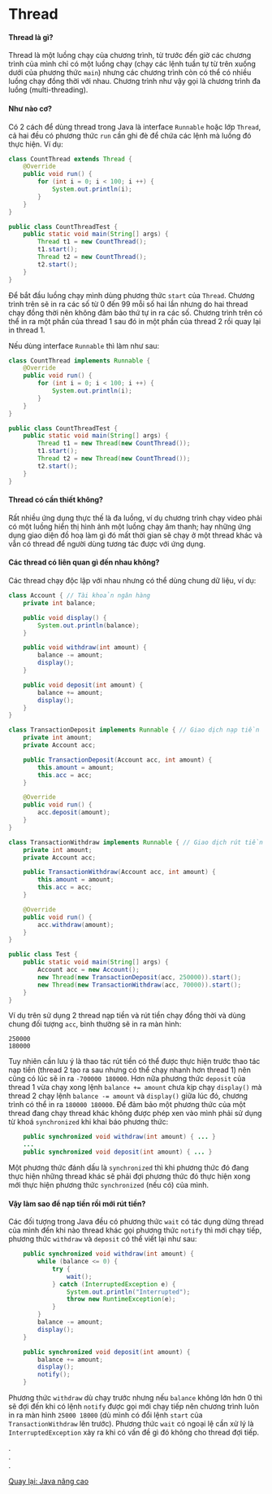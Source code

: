 # Thread

#### Thread là gì?

Thread là một luồng chạy của chương trình, từ trước đến giờ các chương trình của mình chỉ có một luồng chạy (chạy các lệnh tuần tự từ trên xuống dưới của phương thức `main`) nhưng các chương trình còn có thể có nhiều luồng chạy đồng thời với nhau. Chương trình như vậy gọi là chương trình đa luồng (multi-threading).

#### Như nào cơ?

Có 2 cách để dùng thread trong Java là interface `Runnable` hoặc lớp `Thread`, cả hai đều có phương thức `run` cần ghi đè để chứa các lệnh mà luồng đó thực hiện. Ví dụ:

```java
class CountThread extends Thread {
    @Override
    public void run() {
        for (int i = 0; i < 100; i ++) {
            System.out.println(i);
        }
    }
}

public class CountThreadTest {
    public static void main(String[] args) {
        Thread t1 = new CountThread();
        t1.start();
        Thread t2 = new CountThread();
        t2.start();
    }
}
```

Để bắt đầu luồng chạy mình dùng phương thức `start` của `Thread`. Chương trình trên sẽ in ra các số từ 0 đến 99 mỗi số hai lần nhưng do hai thread chạy đồng thời nên không đảm bảo thứ tự in ra các số. Chương trình trên có thể in ra một phần của thread 1 sau đó in một phần của thread 2 rồi quay lại in thread 1.

Nếu dùng interface `Runnable` thì làm như sau:

```java
class CountThread implements Runnable {
    @Override
    public void run() {
        for (int i = 0; i < 100; i ++) {
            System.out.println(i);
        }
    }
}

public class CountThreadTest {
    public static void main(String[] args) {
        Thread t1 = new Thread(new CountThread());
        t1.start();
        Thread t2 = new Thread(new CountThread());
        t2.start();
    }
}
```

#### Thread có cần thiết không?

Rất nhiều ứng dụng thực thế là đa luồng, ví dụ chương trình chạy video phải có một luồng hiển thị hình ảnh một luồng chạy âm thanh; hay những ứng dụng giao diện đồ hoạ làm gì đó mất thời gian sẽ chạy ở một thread khác và vẫn có thread để người dùng tương tác được với ứng dụng.

#### Các thread có liên quan gì đến nhau không?

Các thread chạy độc lập với nhau nhưng có thể dùng chung dữ liệu, ví dụ:

```java
class Account { // Tài khoản ngân hàng
    private int balance;

    public void display() {
        System.out.println(balance);
    }

    public void withdraw(int amount) {
        balance -= amount;
        display();
    }

    public void deposit(int amount) {
        balance += amount;
        display();
    }
}

class TransactionDeposit implements Runnable { // Giao dịch nạp tiền
    private int amount;
    private Account acc;

    public TransactionDeposit(Account acc, int amount) {
        this.amount = amount;
        this.acc = acc;
    }

    @Override
    public void run() {
        acc.deposit(amount);
    }
}

class TransactionWithdraw implements Runnable { // Giao dịch rút tiền
    private int amount;
    private Account acc;

    public TransactionWithdraw(Account acc, int amount) {
        this.amount = amount;
        this.acc = acc;
    }

    @Override
    public void run() {
        acc.withdraw(amount);
    }
}

public class Test {
    public static void main(String[] args) {
        Account acc = new Account();
        new Thread(new TransactionDeposit(acc, 250000)).start();
        new Thread(new TransactionWithdraw(acc, 70000)).start();
    }
}
```

Ví dụ trên sử dụng 2 thread nạp tiền và rút tiền chạy đồng thời và dùng chung đối tượng `acc`, bình thường sẽ in ra màn hình:

```
250000
180000
```

Tuy nhiên cần lưu ý là thao tác rút tiền có thể được thực hiện trước thao tác nạp tiền (thread 2 tạo ra sau nhưng có thể chạy nhanh hơn thread 1) nên cũng có lúc sẽ in ra `-700000 180000`. Hơn nữa phương thức `deposit` của thread 1 vừa chạy xong lệnh `balance += amount` chưa kịp chạy `display()` mà thread 2 chạy lệnh `balance -= amount` và `display()` giữa lúc đó, chương trình có thể in ra `180000 180000`. Để đảm bảo một phương thức của một thread đang chạy thread khác không được phép xen vào mình phải sử dụng từ khoá `synchronized` khi khai báo phương thức:

```java
    public synchronized void withdraw(int amount) { ... }
    ...
    public synchronized void deposit(int amount) { ... }
```

Một phương thức đánh dấu là `synchronized` thì khi phương thức đó đang thực hiện những thread khác sẽ phải đợi phương thức đó thực hiện xong mới thực hiện phương thức `synchronized` (nếu có) của mình.

#### Vậy làm sao để nạp tiền rồi mới rút tiền?

Các đối tượng trong Java đều có phương thức `wait` có tác dụng dừng thread của mình đến khi nào thread khác gọi phương thức `notify` thì mới chạy tiếp, phương thức `withdraw` và `deposit` có thể viết lại như sau:

```java
    public synchronized void withdraw(int amount) {
        while (balance <= 0) {
            try {
                wait();
            } catch (InterruptedException e) {
                System.out.println("Interrupted");
                throw new RuntimeException(e);
            }
        }
        balance -= amount;
        display();
    }

    public synchronized void deposit(int amount) {
        balance += amount;
        display();
        notify();
    }
```

Phương thức `withdraw` dù chạy trước nhưng nếu `balance` không lớn hơn 0 thì sẽ đợi đến khi có lệnh `notify` được gọi mới chạy tiếp nên chương trình luôn in ra màn hình `25000 18000` (dù mình có đổi lệnh `start` của `TransactionWithdraw` lên trước). Phương thức `wait` có ngoại lệ cần xử lý là `InterruptedException` xảy ra khi có vấn đề gì đó không cho thread đợi tiếp.

.  
.  
.  

[Quay lại: Java nâng cao](..)

